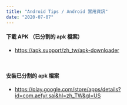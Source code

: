```yaml
---
title: "Android Tips / Android 實用資訊"
date: "2020-07-07"
---
```


#### 下載 APK （已分割的 apk 檔案）
* https://apk.support/zh_tw/apk-downloader

</br>

#### 安裝已分割的 apk 檔案
* https://play.google.com/store/apps/details?id=com.aefyr.sai&hl=zh_TW&gl=US
